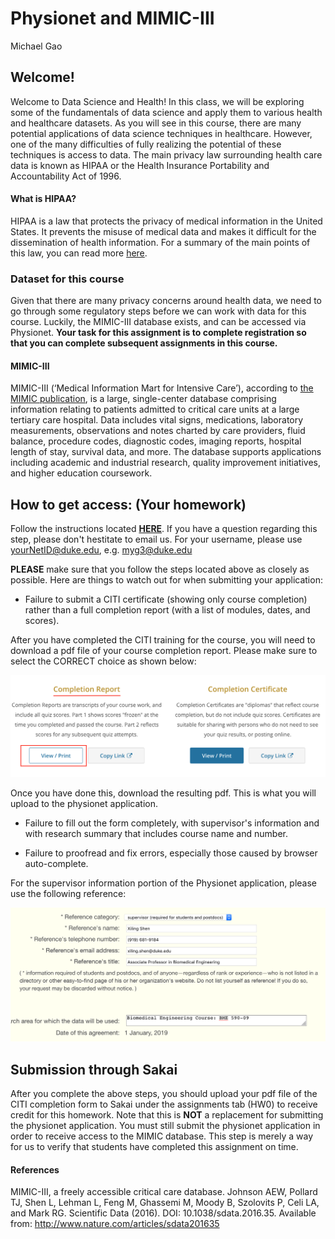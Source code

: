 
# Physionet and MIMIC-III
Michael Gao

## Welcome!

Welcome to Data Science and Health! In this class, we will be exploring some of the fundamentals of data science and apply them to various health and healthcare datasets. As you will see in this course, there are many potential applications of data science techniques in healthcare. However, one of the many difficulties of fully realizing the potential of these techniques is access to data. The main privacy law surrounding health care data is known as HIPAA or the Health Insurance Portability and Accountability Act of 1996. 

#### What is HIPAA?

HIPAA is a law that protects the privacy of medical information in the United States. It prevents the misuse of medical data and makes it difficult for the dissemination of health information. For a summary of the main points of this law, you can read more [here](https://www.hhs.gov/hipaa/for-professionals/security/laws-regulations/index.html).

### Dataset for this course

Given that there are many privacy concerns around health data, we need to go through some regulatory steps before we can work with data for this course. Luckily, the MIMIC-III database exists, and can be accessed via Physionet. **Your task for this assignment is to complete registration so that you can complete subsequent assignments in this course.** 

#### MIMIC-III

MIMIC-III (‘Medical Information Mart for Intensive Care’), according to [the MIMIC publication](https://www.nature.com/articles/sdata201635), is a large, single-center database comprising information relating to patients admitted to critical care units at a large tertiary care hospital. Data includes vital signs, medications, laboratory measurements, observations and notes charted by care providers, fluid balance, procedure codes, diagnostic codes, imaging reports, hospital length of stay, survival data, and more. The database supports applications including academic and industrial research, quality improvement initiatives, and higher education coursework.

## How to get access: (Your homework)

Follow the instructions located [**HERE**](https://mimic.physionet.org/gettingstarted/access/). If you have a question regarding this step, please don't hestitate to email us. For your username, please use yourNetID@duke.edu, e.g. myg3@duke.edu

**PLEASE** make sure that you follow the steps located above as closely as possible. Here are things to watch out for when submitting your application:


 * Failure to submit a CITI certificate (showing only course completion) rather than a full completion report (with a list of modules, dates, and scores).

After you have completed the CITI training for the course, you will need to download a pdf file of your course completion report. Please make sure to select the CORRECT choice as shown below:

![img](img/cert.png)

Once you have done this, download the resulting pdf. This is what you will upload to the physionet application. 

 * Failure to fill out the form completely, with supervisor's information and with research summary that includes course name and number.

 * Failure to proofread and fix errors, especially those caused by browser auto-complete.

For the supervisor information portion of the Physionet application, please use the following reference:


![img](img/reference.png)


## Submission through Sakai

After you complete the above steps, you should upload your pdf file of the CITI completion form to Sakai under the assignments tab (HW0) to receive credit for this homework. Note that this is **NOT** a replacement for submitting the physionet application. You must still submit the physionet application in order to receive access to the MIMIC database. This step is merely a way for us to verify that students have completed this assignment on time.

#### References
MIMIC-III, a freely accessible critical care database. Johnson AEW, Pollard TJ, Shen L, Lehman L, Feng M, Ghassemi M, Moody B, Szolovits P, Celi LA, and Mark RG. Scientific Data (2016). DOI: 10.1038/sdata.2016.35. Available from: http://www.nature.com/articles/sdata201635
